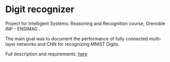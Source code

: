 # Digit recognizer
Project for Intelligent Systems: Reasoning and Recognition course, Grenoble INP - ENSIMAG .

The main goal was to document the performance of fully connected multi-layer networks and CNN for recognizing MNIST Digits. 

Full description and requirements: [here](http://crowley-coutaz.fr/jlc/Courses/2020/ENSI2.SIRR/ENSI2.SIRR.EXER5-Keras.pdf)
